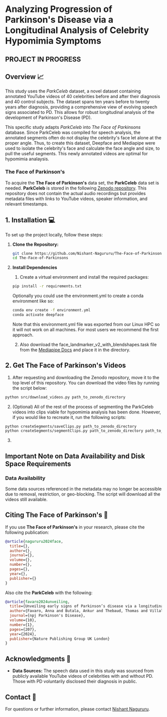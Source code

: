 # Analyzing Progression of Parkinson's Disease via a Longitudinal Analysis of Celebrity Hypomimia Symptoms

## PROJECT IN PROGRESS

## Overview 📈

This study uses the *ParkCeleb* dataset, a novel dataset containing annotated YouTube videos of 40 celebrities before and after their diagnosis and 40 control subjects. The dataset spans ten years before to twenty years after diagnosis, providing a comprehensive view of evolving speech signs associated to PD. This allows for robust longitudinal analysis of the development of Parkinson's Disease (PD).

This specific study adapts *ParkCeleb* into *The Face of Parkinsons* database. Since ParkCeleb was compiled for speech analysis, the annotated segments often do not display the celebrity's face let alone at the proper angle. Thus, to create this dataset, Deepface and Mediapipe were used to isolate the celebrity's face and calculate the face angle and size, to pull the useful segments. This newly annotated videos are optimal for hypomimia analaysis.

### The Face of Parkinson's

To acquire the **The Face of Parkinson's** data set, the **ParkCeleb** data set is needed. **ParkCeleb** is stored in the following [Zenodo repository](https://zenodo.org/uploads/13954768). This repository does not contain the actual audio recordings but provides metadata files with links to YouTube videos, speaker information, and relevant timestamps.

## 1. Installation️ 💻 

To set up the project locally, follow these steps:

1. **Clone the Repository:**

   ```bash
   git clone https://github.com/Nishant-Nagururu/The-Face-of-Parkinsons.git
   cd The-Face-of-Parkinsons
   ```

2. **Install Dependencies** 

   1. Create a virtual environment and install the required packages:

   ```bash
   pip install -r requirements.txt
   ```

   Optionally you could use the environment.yml to create a conda environment like so:

   ```bash
   conda env create -f environment.yml
   conda activate deepface
   ```

   Note that this environment.yml file was exported from our Linux HPC so it will not work on all machines. For most users we recommend the first approach.

   2. Also download the face_landmarker_v2_with_blendshapes.task file from the [Mediapipe Docs](https://ai.google.dev/edge/mediapipe/solutions/vision/face_landmarker) and place it in the directory.

## 2. Get The Face of Parkinson's Videos

   1. After requesting and downloading the Zenodo repository, move it to the top level of this repository. You can download the video files by running the script below:

   ```bash
   python src/download_videos.py path_to_zenodo_directory
   ```

   2. (Optional) All of the rest of the process of segmenting the ParkCeleb videos into clips viable for hypomimia analysis has been done. However, if you would like to recreate it, run the following scripts:

   ```bash
   python createSegments/saveClips.py path_to_zenodo_directory
   python createSegments/segmentClips.py path_to_zenodo_directory path_to_face_landmarker_v2_with_blendshapes.task
   ```
   3. 

## Important Note on Data Availability and Disk Space Requirements  

### Data Availability  
Some data sources referenced in the metadata may no longer be accessible due to removal, restriction, or geo-blocking. The script will download all the videos still available.

## Citing The Face of Parkinson's 📖
If you use **The Face of Parkinson's** in your research, please cite the following publication:

```bibtex
@article{nagururu2024face,
  title={},
  author={},
  journal={},
  volume={},
  number={},
  pages={},
  year={},
  publisher={}
}
```
Also cite the **ParkCeleb** with the following:

```bibtex
@article{favaro2024unveiling,
  title={Unveiling early signs of Parkinson’s disease via a longitudinal analysis of celebrity speech recordings},
  author={Favaro, Anna and Butala, Ankur and Thebaud, Thomas and Villalba, Jes{\'u}s and Dehak, Najim and Moro-Vel{\'a}zquez, Laureano},
  journal={npj Parkinson's Disease},
  volume={10},
  number={1},
  pages={207},
  year={2024},
  publisher={Nature Publishing Group UK London}
}
```

## Acknowledgments 🛜

- **Data Sources:** The speech data used in this study was sourced from publicly available YouTube videos of celebrities with and without PD. Those with PD voluntarily disclosed their diagnosis in public.

## Contact 📱

For questions or further information, please contact [Nishant Nagururu](mailto:nishant.nagururu@ufl.edu).
